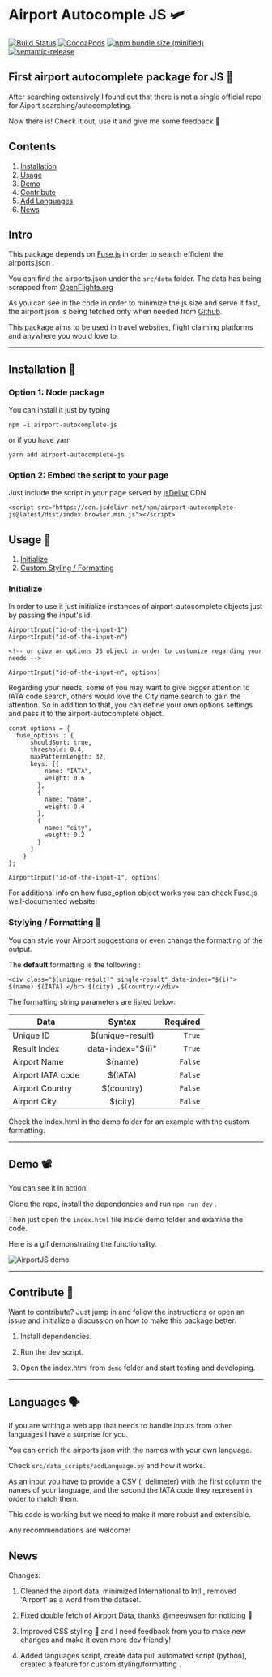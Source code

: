 # Airport Autocomple JS 🛩

[![Build Status](https://travis-ci.org/konsalex/Airport-Autocomplete-JS.svg?branch=master)](https://travis-ci.org/konsalex/Airport-Autocomplete-JS) [![CocoaPods](https://img.shields.io/cocoapods/l/AFNetworking.svg)](https://github.com/konsalex/Airport-Autocomplete-JS) [![npm bundle size (minified)](https://img.shields.io/bundlephobia/min/airport-autocomplete-js.svg)](https://www.npmjs.com/package/airport-autocomplete-js)
[![semantic-release](https://img.shields.io/badge/%20%20%F0%9F%93%A6%F0%9F%9A%80-semantic--release-e10079.svg)](https://github.com/semantic-release/semantic-release)


## First airport autocomplete package for JS 🎉

After searching extensively I found out that there is not a single official repo for Aiport searching/autocompleting.

Now there is! Check it out, use it and give me some feedback 📨

## **Contents**

1. [Installation](#installation)
2. [Usage](#usage)
3. [Demo](#demo)
4. [Contribute](#contrib)
5. [Add Languages](#lang)
6. [News](#news)

## Intro 

This package depends on [Fuse.js](http://fusejs.io/) in order to search efficient the airports.json .

You can find the airports.json under the `src/data` folder. The data has being scrapped from [OpenFlights.org](https://openflights.org/data.html)

As you can see in the code in order to minimize the js size and serve it fast, the airport json is being fetched only when needed from [Github](https://raw.githubusercontent.com/konsalex/Airport-Autocomplete-JS/master/src/data/airports.json).

This package aims to be used in travel websites, flight claiming platforms and anywhere you would love to.

---

<a id="installation"></a>

## Installation 🐲

### Option 1: Node package

You can install it just by typing

```
npm -i airport-autocomplete-js
```

or if you have yarn

```
yarn add airport-autocomplete-js
```

### Option 2: Embed the script to your page

Just include the script in your page served by [jsDelivr](https://www.jsdelivr.com/) CDN

```
<script src="https://cdn.jsdelivr.net/npm/airport-autocomplete-js@latest/dist/index.browser.min.js"></script>
```

<a id="usage"></a>

## Usage 🌊

1. [Initialize](#init)
2. [Custom Styling / Formatting](#custom)

<a id="init"></a>

### Initialize

In order to use it just initialize instances of airport-autocomplete objects just by passing the input's id.

```
AirportInput("id-of-the-input-1")
AirportInput("id-of-the-input-n")

<!-- or give an options JS object in order to customize regarding your needs -->

AirportInput("id-of-the-input-n", options)
```

Regarding your needs, some of you may want to give bigger attention to IATA code search, others would love the City name search to gain the attention. So in addition to that, you can define your own options settings and pass it to the airport-autocomplete object.

```
const options = {
  fuse_options : {
      shouldSort: true,
      threshold: 0.4,
      maxPatternLength: 32,
      keys: [{
          name: "IATA",
          weight: 0.6
        },
        {
          name: "name",
          weight: 0.4
        },
        {
          name: "city",
          weight: 0.2
        }
      ]
    }
};

AirportInput("id-of-the-input-1", options)
```

For additional info on how fuse_option object works you can check Fuse.js well-documented website.

<a id="custom"></a>

### Stylying / Formatting 💅

You can style your Airport suggestions or even change the formatting of the output.

The **default** formatting is the following : 

`<div class="$(unique-result)" single-result" data-index="$(i)"> $(name) $(IATA) </br> $(city) ,$(country)</div>`

The formatting string parameters are listed below:

| Data        | Syntax           | Required  |
| ------------- |:-------------:| -----:|
| Unique ID     | $(unique-result) | `True` |
| Result Index    | data-index="$(i)" | `True` |
| Airport Name     | $(name) | `False` |
| Airport IATA code     | $(IATA) | `False` |
| Airport Country     | $(country) | `False` |
| Airport City     | $(city) | `False` |

Check the index.html in the demo folder for an example with the custom formatting.

---

<a id="demo"></a>

## Demo 📽

You can see it in action!

Clone the repo, install the dependencies and run `npm run dev` .

Then just open the `index.html` file inside demo folder and examine the code.

Here is a gif demonstrating the functionality.

![AirportJS demo](https://raw.githubusercontent.com/konsalex/Airport-Autocomplete-JS/master/assets/img/AirportJS_demo.gif)

---

<a id="contrib"></a>

## Contribute 🧪


Want to contribute? Just jump in and follow the instructions or open an issue and initialize a discussion on how to make this package better.

1. Install dependencies.

2. Run the dev script.

3. Open the index.html from `demo` folder and start testing and developing.

---

<a id="lang"></a>

## Languages 🗣

If you are writing a web app that needs to handle inputs from other languages I have a surprise for you.

You can enrich the airports.json with the names with your own language.

Check `src/data_scripts/addLanguage.py` and how it works.

As an input you have to provide a CSV (; delimeter) with the first column the names of your language, and the second the IATA code they represent in order to match them.

This code is working but we need to make it more robust and extensible.

Any recommendations are welcome!

<a id="news"></a>

## News

Changes:

1. Cleaned the aiport data, minimized International to Intl , removed 'Airport' as a word from the dataset.

2. Fixed double fetch of Airport Data, thanks @meeuwsen for noticing 🤟

3. Improved CSS styling 💅 and I need feedback from you to make new changes and make it even more dev friendly!

4. Added languages script, create data pull automated script (python), created a feature for custom styling/formatting .
